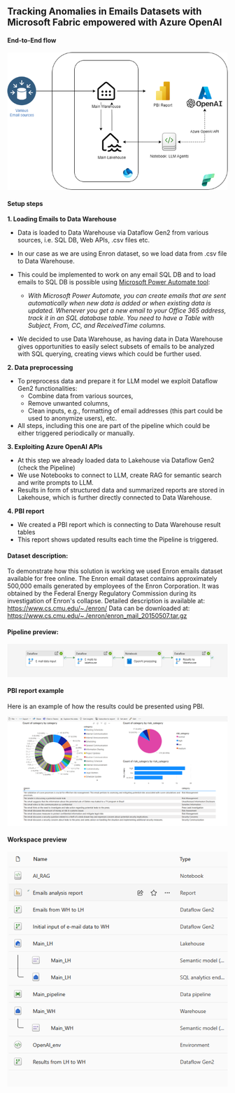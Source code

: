 
## Tracking Anomalies in Emails Datasets with Microsoft Fabric empowered with Azure OpenAI




#### End-to-End flow

![Architecture End-to-end](/images/architecture.png "End-to-end flow")


#### Setup steps
<b>1. Loading Emails to Data Warehouse</b>

  - Data is loaded to Data Warehouse via Dataflow Gen2 from various sources, i.e. SQL DB, Web APIs, .csv files etc.

  - In our case as we are using Enron dataset, so we load data from .csv file to Data Warehouse.

  - This could be implemented to work on any email SQL DB and to load emails to SQL DB is possible using [Microsoft Power Automate tool](https://powerautomate.microsoft.com/en-us/templates/details/588f303807984a8faa2e075c887ca3c1/track-office-365-emails-in-an-sql-database/):
    - <i>With Microsoft Power Automate, you can create emails that are sent automatically when new data is added or when existing data is updated. Whenever you get a new email to your Office 365 address, track it in an SQL database table. You need to have a Table with Subject, From, CC, and ReceivedTime columns. </i>

  - We decided to use Data Warehouse, as having data in Data Warehouse gives opportunities to easily select subsets of emails to be analyzed with SQL querying, creating views which could be further used.


<b>2. Data preprocessing</b>

  - To preprocess data and prepare it for LLM model we exploit Dataflow Gen2 functionalities:
    - Combine data from various sources,
    - Remove unwanted columns,
    - Clean inputs, e.g., formatting of email addresses (this part could be used to anonymize users), etc.
  - All steps, including this one are part of the pipeline which could be either triggered periodically or manually.


<b>3. Exploiting Azure OpenAI APIs</b>

  - At this step we already loaded data to Lakehouse via Dataflow Gen2 (check the Pipeline)
  - We use Notebooks to connect to LLM, create RAG for semantic search and write prompts to LLM.
  - Results in form of structured data and summarized reports are stored in Lakehouse, which is further directly connected to Data Warehouse.

<b>4. PBI report</b>

  - We created a PBI report which is connecting to Data Warehouse result tables
  - This report shows updated results each time the Pipeline is triggered.

#### Dataset description:

To demonstrate how this solution is working we used Enron emails dataset available for free online.
The Enron email dataset contains approximately 500,000 emails generated by employees of the Enron Corporation. It was obtained by the Federal Energy Regulatory Commission during its investigation of Enron's collapse.
Detailed description is available at: https://www.cs.cmu.edu/~./enron/
Data can be downloaded at: https://www.cs.cmu.edu/~./enron/enron_mail_20150507.tar.gz

#### Pipeline preview:

![Pipeline](/images/pipeline.png "Main Pipeline")

#### PBI report example

Here is an example of how the results could be presented using PBI.

![PBI example](images/pbiexample.png "PBI example")


#### Workspace preview

![PBI example](images/workspace_preview.png "PBI example")
